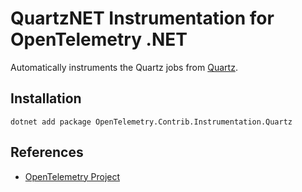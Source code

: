 # QuartzNET Instrumentation for OpenTelemetry .NET

Automatically instruments the Quartz jobs from
[Quartz](https://www.nuget.org/packages/Quartz/).

## Installation

```shell
dotnet add package OpenTelemetry.Contrib.Instrumentation.Quartz
```

## References

* [OpenTelemetry Project](https://opentelemetry.io/)

